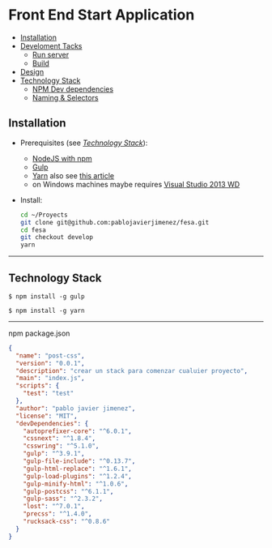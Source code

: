 Front End Start Application
===========================
- [Installation](#installation)
- [Develoment Tacks](#develoment-tacks)
  - [Run server](#run-server)
  - [Build](#build)
- [Design](#design)
- [Technology Stack](#technology-stack)
  - [NPM Dev dependencies](#npm-dev-dependencies)
  - [Naming & Selectors](#naming-&-selectors)


Installation
------------

- Prerequisites (see _[Technology Stack](#technology-stack)_):

    * [NodeJS with npm](https://nodejs.org/en/)
    * [Gulp](https://www.npmjs.com/package/gulp)
    * [Yarn](https://www.npmjs.com/package/yarn) also see [this article](https://scotch.io/tutorials/yarn-package-manager-an-improvement-over-npm)
    * on Windows machines maybe requires [Visual Studio 2013 WD](https://www.visualstudio.com/downloads/download-visual-studio-vs#d-express-windows-desktop)

- Install:
    ```bash
    cd ~/Proyects
    git clone git@github.com:pablojavierjimenez/fesa.git
    cd fesa
    git checkout develop
    yarn
    ```




----

Technology Stack
---------------
```
$ npm install -g gulp
```
```
$ npm install -g yarn
```









------------

npm package.json
```json
{
  "name": "post-css",
  "version": "0.0.1",
  "description": "crear un stack para comenzar cualuier proyecto",
  "main": "index.js",
  "scripts": {
    "test": "test"
  },
  "author": "pablo javier jimenez",
  "license": "MIT",
  "devDependencies": {
    "autoprefixer-core": "^6.0.1",
    "cssnext": "^1.8.4",
    "csswring": "^5.1.0",
    "gulp": "^3.9.1",
    "gulp-file-include": "^0.13.7",
    "gulp-html-replace": "^1.6.1",
    "gulp-load-plugins": "^1.2.4",
    "gulp-minify-html": "^1.0.6",
    "gulp-postcss": "^6.1.1",
    "gulp-sass": "^2.3.2",
    "lost": "^7.0.1",
    "precss": "^1.4.0",
    "rucksack-css": "^0.8.6"
  }
}
```
